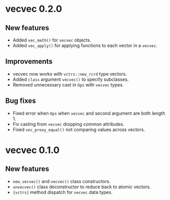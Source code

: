 # vecvec 0.2.0

## New features

* Added `vec_math()` for `vecvec` objects.
* Added `vec_apply()` for applying functions to each vector in a `vecvec`.

## Improvements

* vecvec now works with `vctrs::new_rcrd` type vectors.
* Added `class` argument `vecvec()` to specify subclasses.
* Removed unnecessary cast in `Ops` with `vecvec` types.

## Bug fixes

* Fixed error when `Ops` when `vecvec` and second argument are both length 1.
* Fix casting from `vecvec` dropping common attributes.
* Fixed `vec_proxy_equal()` not comparing values across vectors.

# vecvec 0.1.0

## New features

* `new_vecvec()` and `vecvec()` class constructors.
* `unvecvec()` class deconstructor to reduce back to atomic vectors.
* `{vctrs}` method dispatch for `vecvec` data types.
